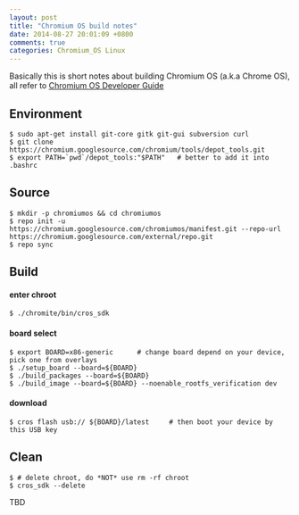 ```yaml
---
layout: post
title: "Chromium OS build notes"
date: 2014-08-27 20:01:09 +0800
comments: true
categories: Chromium_OS Linux
---
```


Basically this is short notes about building Chromium OS (a.k.a Chrome OS), all refer to [Chromium OS Developer Guide](http://www.chromium.org/chromium-os/developer-guide)

<!--more-->

## Environment
    $ sudo apt-get install git-core gitk git-gui subversion curl
    $ git clone https://chromium.googlesource.com/chromium/tools/depot_tools.git
    $ export PATH=`pwd`/depot_tools:"$PATH"   # better to add it into .bashrc
## Source 
    $ mkdir -p chromiumos && cd chromiumos
    $ repo init -u https://chromium.googlesource.com/chromiumos/manifest.git --repo-url https://chromium.googlesource.com/external/repo.git
    $ repo sync
## Build
#### enter chroot
    $ ./chromite/bin/cros_sdk
#### board select
    $ export BOARD=x86-generic      # change board depend on your device, pick one from overlays
    $ ./setup_board --board=${BOARD}
    $ ./build_packages --board=${BOARD}
    $ ./build_image --board=${BOARD} --noenable_rootfs_verification dev
#### download
    $ cros flash usb:// ${BOARD}/latest     # then boot your device by this USB key
## Clean
    $ # delete chroot, do *NOT* use rm -rf chroot
    $ cros_sdk --delete

TBD
